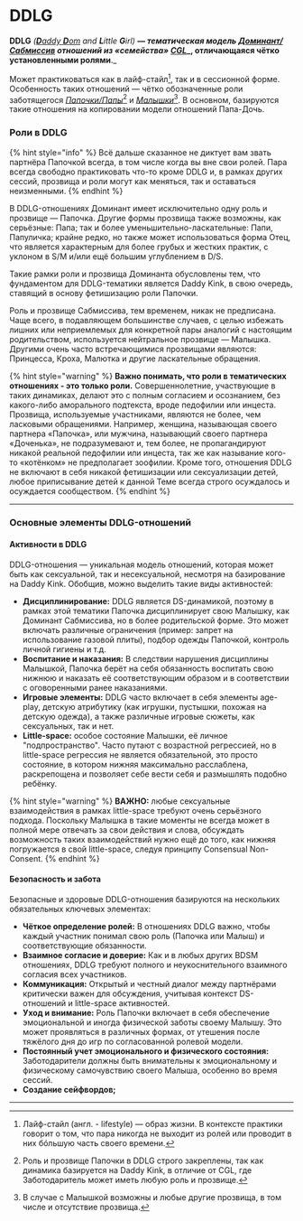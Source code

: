 # DDLG

**DDLG** _(_[_**D**addy **D**om_](daddy-dom.md) _and **L**ittle **G**irl)_ **— **_**тематическая модель**_ [_**Доминант/Сабмиссив**_](../../bdsm.md#ds) _**отношений из «семейства»**_ [_CGL_](../)_**, отличающаяся чётко установленными ролями**._&#x20;

Может практиковаться как в лайф-стайл[^1], так и в сессионной форме. Особенность таких отношений — чётко обозначенные роли заботящегося [_Папочки/Папы_](#user-content-fn-2)[^2] и [_Малышки_](#user-content-fn-3)[^3]. В основном, базируются такие отношения на копировании модели отношений Папа-Дочь.&#x20;

### Роли в DDLG

{% hint style="info" %}
Всё дальше сказанное не диктует вам звать партнёра Папочкой всегда, в том числе когда вы вне свои ролей. Пара всегда свободно практиковать что-то кроме DDLG и, в рамках других сессий, прозвища и роли могут как меняться, так и оставаться неизменными.
{% endhint %}

В DDLG-отношениях Доминант имеет исключительно одну роль и прозвище — Папочка. Другие формы прозвища также возможны, как серьёзные: Папа; так и более уменьшительно-ласкательные: Папи, Папуличка; крайне редко, но также может использоваться форма Отец, что является характерным для более грубых и жестких практик, с уклоном в S/M и/или ещё большим углублением в D/S.&#x20;

Такие рамки роли и прозвища Доминанта обусловлены тем, что фундаментом для DDLG-тематики является Daddy Kink, в свою очередь, ставящий в основу фетишизацию роли Папочки.

Роль и прозвище Сабмиссива, тем временем, никак не предписана. Чаще всего, в подавляющем большинстве случаев, с целью избежать лишних или неприемлемых для конкретной пары аналогий с настоящим родительством, используется нейтральное прозвище — Малышка. Другими очень часто встречающимися прозвищами являются: Принцесса, Кроха, Малютка и другие ласкательные обращения.

{% hint style="warning" %}
**Важно понимать, что роли в тематических отношениях - это только роли.** Совершеннолетние, участвующие в таких динамиках, делают это с полным согласием и осознанием, без какого-либо аморального подтекста, вроде педофилии или инцеста. Прозвища, используемые участниками, являются не более, чем ласковыми обращениями. Например, женщина, называющая своего партнера «Папочка», или мужчина, называющий своего партнера «Доченька», не подразумевают и, тем более, не  пропагандируют никакой реальной педофилии или инцеста, так же как называние кого-то «котёнком» не предполагает зоофилии. Кроме того, отношения DDLG не включают в себя никакой фетишизации или сексуализации детей, любое приписывание детей к данной Теме всегда строго осуждалось и осуждается сообществом.
{% endhint %}

***

### Основные элементы DDLG-отношений

#### Активности в DDLG

DDLG-отношения — уникальная модель отношений, которая может быть как сексуальной, так и несексуальной, несмотря на базирование на Daddy Kink. Обобщив, можно выделить такие виды активностей:

* **Дисциплинирование:** DDLG является DS-динамикой, поэтому в рамках этой тематики Папочка дисциплинирует свою Малышку, как Доминант Сабмиссива, но в более родительской форме. Это может включать различные ограничения (пример: запрет на использование газовой плиты), подбор одежды Папочкой, контроль личной гигиены и т.д.
* **Воспитание и наказания:** В следствии нарушения дисциплины Малышкой, Папочка берёт на себя обязанность воспитать свою нижнюю и наказать её соответствующим образом и в соответствии с оговоренными ранее наказаниями.
* **Игровые элементы:** DDLG часто включает в себя элементы age-play, детскую атрибутику (как игрушки, пустышки, похожая на детскую одежда), а также различные игровые сюжеты, как сексуальных, так и нет.
* **Little-space:** особое состояние Малышки, её личное "подпространство". Часто путают с возрастной регрессией, но в little-space регрессия не является обязательной, это просто состояние, в котором нижняя максимально расслаблена, раскрепощена и позволяет себе вести себя и размышлять подобно ребёнку.&#x20;

{% hint style="warning" %}
**ВАЖНО:** любые сексуальные взаимодействия в рамках little-space требуют очень серьёзного подхода. Поскольку Малышка в такие моменты не всегда может в полной мере отвечать за свои действия и слова, обсуждать возможность таких взаимодействий нужно ещё до того, как нижняя погружается в свой little-space, следуя принципу Consensual Non-Consent.
{% endhint %}

#### Безопасность и забота

Безопасные и здоровые DDLG-отношения базируются на нескольких обязательных ключевых элементах:

* **Чёткое определение ролей:** В отношениях DDLG важно, чтобы каждый участник понимал свою роль (Папочка или Малыш) и соответствующие обязанности.
* **Взаимное согласие и доверие:** Как и в любых других BDSM отношениях, DDLG требуют полного и неукоснительного взаимного согласия всех участников.
* **Коммуникация:** Открытый и честный диалог между партнёрами критически важен для обсуждения, учитывая контекст DS-отношений и little-space активностей.
* **Уход и внимание:** Роль Папочки включает в себя обеспечение эмоциональной и иногда физической заботы своему Малышу. Это может проявляться в различных формах, от утешения после тяжёлого дня до игр по согласованной ролевой модели.
* **Постоянный учет эмоционального и физического состояния:** Заботодарители должны быть внимательны к эмоциональному и физическому самочувствию своего Малыша, особенно во время сессий.
* **Создание сейфвордов;**

***

[^1]: Лайф-стайл (англ. - lifestyle) — образ жизни. В контексте практики говорит о том, что пара никогда не выходит из ролей или проводит в них бóльшую часть своего времени.

[^2]: Роль и прозвище Папочки в DDLG строго закреплены, так как динамика базируется на Daddy Kink, в отличие от CGL, где Заботодаритель может иметь любую роль и прозвище.

[^3]: В случае с Малышкой возможны и любые другие прозвища, в том числе и отсутствие прозвища.
